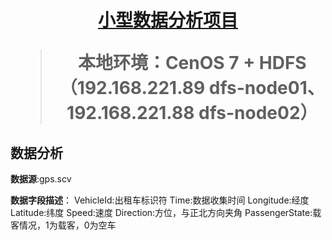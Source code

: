 <h1 align="center"><a href="https://github.com/2020chen/JAVA-dataAnalysis" target="_blank">小型数据分析项目</a></h>

> 本地环境：CenOS 7 + HDFS（192.168.221.89 dfs-node01、192.168.221.88 dfs-node02）
  
## 数据分析
**数据源**:gps.scv

**数据字段描述**：
    VehicleId:出租车标识符
    Time:数据收集时间
    Longitude:经度
    Latitude:纬度
    Speed:速度
    Direction:方位，与正北方向夹角
    PassengerState:载客情况，1为载客，0为空车

